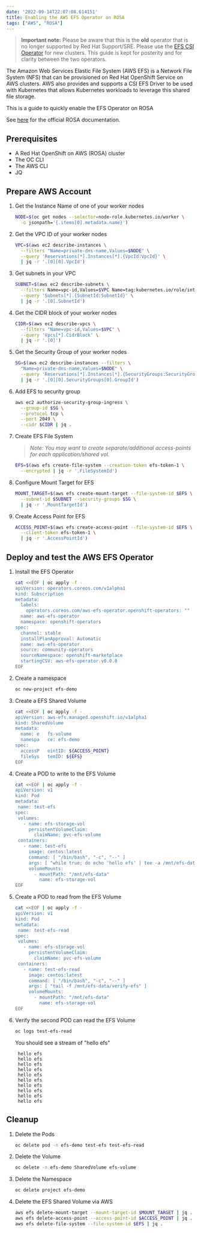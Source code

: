 ```yaml
---
date: '2022-09-14T22:07:08.614151'
title: Enabling the AWS EFS Operator on ROSA
tags: ["AWS", "ROSA"]
---
```


> **Important note:** Please be aware that this is the **old** operator that is no longer supported by Red Hat Support/SRE. Please use the [EFS CSI Operator](../aws-efs-csi-operator-on-rosa) for new clusters. This guide is kept for posterity and for clarity between the two operators.

The Amazon Web Services Elastic File System (AWS EFS) is a Network File System (NFS) that can be provisioned on Red Hat OpenShift Service on AWS clusters. AWS also provides and supports a CSI EFS Driver to be used with Kubernetes that allows Kubernetes workloads to leverage this shared file storage.

This is a guide to quickly enable the EFS Operator on ROSA

See [here](https://docs.openshift.com/rosa/storage/persistent_storage/osd-persistent-storage-aws.html) for the official ROSA documentation.


## Prerequisites

* A Red Hat OpenShift on AWS (ROSA) cluster
* The OC CLI
* The AWS CLI
* JQ

## Prepare AWS Account

1. Get the Instance Name of one of your worker nodes

   ```bash
   NODE=$(oc get nodes --selector=node-role.kubernetes.io/worker \
     -o jsonpath='{.items[0].metadata.name}')
   ```

1. Get the VPC ID of your worker nodes

   ```bash
   VPC=$(aws ec2 describe-instances \
     --filters "Name=private-dns-name,Values=$NODE" \
     --query 'Reservations[*].Instances[*].{VpcId:VpcId}' \
     | jq -r '.[0][0].VpcId')
   ```

1. Get subnets in your VPC

   ```bash
   SUBNET=$(aws ec2 describe-subnets \
     --filters Name=vpc-id,Values=$VPC Name=tag:kubernetes.io/role/internal-elb,Values='' \
     --query 'Subnets[*].{SubnetId:SubnetId}' \
     | jq -r '.[0].SubnetId')
   ```

1. Get the CIDR block of your worker nodes

   ```bash
   CIDR=$(aws ec2 describe-vpcs \
     --filters "Name=vpc-id,Values=$VPC" \
     --query 'Vpcs[*].CidrBlock' \
     | jq -r '.[0]')
   ```

1. Get the Security Group of your worker nodes

   ```bash
   SG=$(aws ec2 describe-instances --filters \
     "Name=private-dns-name,Values=$NODE" \
     --query 'Reservations[*].Instances[*].{SecurityGroups:SecurityGroups}' \
     | jq -r '.[0][0].SecurityGroups[0].GroupId')
   ```

1. Add EFS to security group

   ```bash
   aws ec2 authorize-security-group-ingress \
     --group-id $SG \
     --protocol tcp \
     --port 2049 \
     --cidr $CIDR | jq .
   ```

1. Create EFS File System

    > *Note: You may want to create separate/additional access-points for each application/shared vol.*


   ```bash
   EFS=$(aws efs create-file-system --creation-token efs-token-1 \
     --encrypted | jq -r '.FileSystemId')
   ```

1. Configure Mount Target for EFS

   ```bash
   MOUNT_TARGET=$(aws efs create-mount-target --file-system-id $EFS \
     --subnet-id $SUBNET --security-groups $SG \
     | jq -r '.MountTargetId')
   ```
1. Create Access Point for EFS

   ```bash
   ACCESS_POINT=$(aws efs create-access-point --file-system-id $EFS \
     --client-token efs-token-1 \
     | jq -r '.AccessPointId')
   ```

## Deploy and test the AWS EFS Operator

1. Install the EFS Operator

   ```bash
   cat <<EOF | oc apply -f -
   apiVersion: operators.coreos.com/v1alpha1
   kind: Subscription
   metadata:
     labels:
       operators.coreos.com/aws-efs-operator.openshift-operators: ""
     name: aws-efs-operator
     namespace: openshift-operators
   spec:
     channel: stable
     installPlanApproval: Automatic
     name: aws-efs-operator
     source: community-operators
     sourceNamespace: openshift-marketplace
     startingCSV: aws-efs-operator.v0.0.8
   EOF
   ```

1. Create a namespace

   ```bash
   oc new-project efs-demo
   ```

1. Create a EFS Shared Volume

   ```bash
   cat <<EOF | oc apply -f -
   apiVersion: aws-efs.managed.openshift.io/v1alpha1
   kind: SharedVolume
   metadata:
     name: e   fs-volume
     namespa   ce: efs-demo
   spec:
     accessP   ointID: ${ACCESS_POINT}
     fileSys   temID: ${EFS}
   EOF
   ```

1. Create a POD to write to the EFS Volume

   ```bash
   cat <<EOF | oc apply -f -
   apiVersion: v1
   kind: Pod
   metadata:
    name: test-efs
   spec:
    volumes:
      - name: efs-storage-vol
        persistentVolumeClaim:
          claimName: pvc-efs-volume
    containers:
      - name: test-efs
        image: centos:latest
        command: [ "/bin/bash", "-c", "--" ]
        args: [ "while true; do echo 'hello efs' | tee -a /mnt/efs-data/verify-efs && sleep 5; done;" ]
        volumeMounts:
          - mountPath: "/mnt/efs-data"
            name: efs-storage-vol
   EOF
   ```

1. Create a POD to read from the EFS Volume

   ```bash
   cat <<EOF | oc apply -f -
   apiVersion: v1
   kind: Pod
   metadata:
    name: test-efs-read
   spec:
    volumes:
      - name: efs-storage-vol
        persistentVolumeClaim:
          claimName: pvc-efs-volume
    containers:
      - name: test-efs-read
        image: centos:latest
        command: [ "/bin/bash", "-c", "--" ]
        args: [ "tail -f /mnt/efs-data/verify-efs" ]
        volumeMounts:
          - mountPath: "/mnt/efs-data"
            name: efs-storage-vol
   EOF
   ```

1. Verify the second POD can read the EFS Volume

   ```bash
   oc logs test-efs-read
   ```

    You should see a stream of "hello efs"

   ```
    hello efs
    hello efs
    hello efs
    hello efs
    hello efs
    hello efs
    hello efs
    hello efs
    hello efs
    hello efs
   ```

## Cleanup

1. Delete the Pods

   ```bash
   oc delete pod -n efs-demo test-efs test-efs-read
   ```

1. Delete the Volume

   ```bash
   oc delete -n efs-demo SharedVolume efs-volume
   ```

1. Delete the Namespace

   ```bash
   oc delete project efs-demo
   ```


1. Delete the EFS Shared Volume via AWS

   ```bash
   aws efs delete-mount-target --mount-target-id $MOUNT_TARGET | jq .
   aws efs delete-access-point --access-point-id $ACCESS_POINT | jq .
   aws efs delete-file-system --file-system-id $EFS | jq .
   ```
